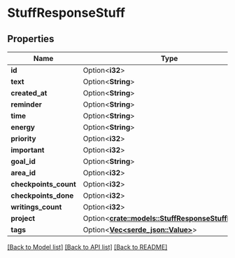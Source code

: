 # StuffResponseStuff

## Properties

Name | Type | Description | Notes
------------ | ------------- | ------------- | -------------
**id** | Option<**i32**> |  | [optional]
**text** | Option<**String**> |  | [optional]
**created_at** | Option<**String**> |  | [optional]
**reminder** | Option<**String**> |  | [optional]
**time** | Option<**String**> |  | [optional]
**energy** | Option<**String**> |  | [optional]
**priority** | Option<**i32**> |  | [optional]
**important** | Option<**i32**> |  | [optional]
**goal_id** | Option<**String**> |  | [optional]
**area_id** | Option<**i32**> |  | [optional]
**checkpoints_count** | Option<**i32**> |  | [optional]
**checkpoints_done** | Option<**i32**> |  | [optional]
**writings_count** | Option<**i32**> |  | [optional]
**project** | Option<[**crate::models::StuffResponseStuffProject**](StuffResponse_stuff_project.md)> |  | [optional]
**tags** | Option<[**Vec<serde_json::Value>**](serde_json::Value.md)> |  | [optional]

[[Back to Model list]](../README.md#documentation-for-models) [[Back to API list]](../README.md#documentation-for-api-endpoints) [[Back to README]](../README.md)


